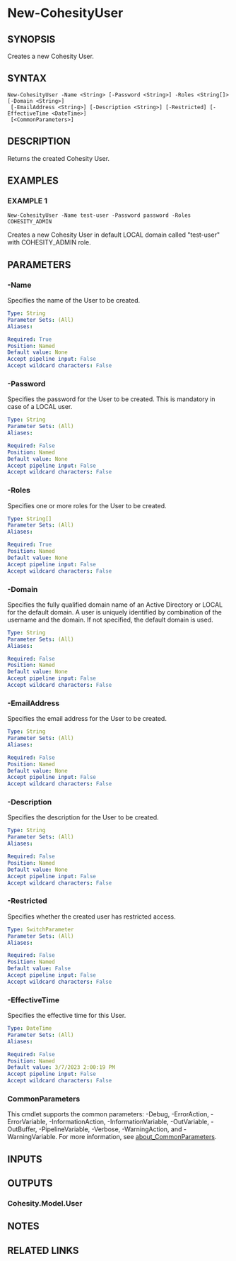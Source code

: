 # New-CohesityUser

## SYNOPSIS
Creates a new Cohesity User.

## SYNTAX

```
New-CohesityUser -Name <String> [-Password <String>] -Roles <String[]> [-Domain <String>]
 [-EmailAddress <String>] [-Description <String>] [-Restricted] [-EffectiveTime <DateTime>]
 [<CommonParameters>]
```

## DESCRIPTION
Returns the created Cohesity User.

## EXAMPLES

### EXAMPLE 1
```
New-CohesityUser -Name test-user -Password password -Roles COHESITY_ADMIN
```

Creates a new Cohesity User in default LOCAL domain called "test-user" with COHESITY_ADMIN role.

## PARAMETERS

### -Name
Specifies the name of the User to be created.

```yaml
Type: String
Parameter Sets: (All)
Aliases:

Required: True
Position: Named
Default value: None
Accept pipeline input: False
Accept wildcard characters: False
```

### -Password
Specifies the password for the User to be created.
This is mandatory in case of a LOCAL user.

```yaml
Type: String
Parameter Sets: (All)
Aliases:

Required: False
Position: Named
Default value: None
Accept pipeline input: False
Accept wildcard characters: False
```

### -Roles
Specifies one or more roles for the User to be created.

```yaml
Type: String[]
Parameter Sets: (All)
Aliases:

Required: True
Position: Named
Default value: None
Accept pipeline input: False
Accept wildcard characters: False
```

### -Domain
Specifies the fully qualified domain name of an Active Directory or LOCAL for the default domain.
A user is uniquely identified by combination of the username and the domain.
If not specified, the default domain is used.

```yaml
Type: String
Parameter Sets: (All)
Aliases:

Required: False
Position: Named
Default value: None
Accept pipeline input: False
Accept wildcard characters: False
```

### -EmailAddress
Specifies the email address for the User to be created.

```yaml
Type: String
Parameter Sets: (All)
Aliases:

Required: False
Position: Named
Default value: None
Accept pipeline input: False
Accept wildcard characters: False
```

### -Description
Specifies the description for the User to be created.

```yaml
Type: String
Parameter Sets: (All)
Aliases:

Required: False
Position: Named
Default value: None
Accept pipeline input: False
Accept wildcard characters: False
```

### -Restricted
Specifies whether the created user has restricted access.

```yaml
Type: SwitchParameter
Parameter Sets: (All)
Aliases:

Required: False
Position: Named
Default value: False
Accept pipeline input: False
Accept wildcard characters: False
```

### -EffectiveTime
Specifies the effective time for this User.

```yaml
Type: DateTime
Parameter Sets: (All)
Aliases:

Required: False
Position: Named
Default value: 3/7/2023 2:00:19 PM
Accept pipeline input: False
Accept wildcard characters: False
```

### CommonParameters
This cmdlet supports the common parameters: -Debug, -ErrorAction, -ErrorVariable, -InformationAction, -InformationVariable, -OutVariable, -OutBuffer, -PipelineVariable, -Verbose, -WarningAction, and -WarningVariable. For more information, see [about_CommonParameters](http://go.microsoft.com/fwlink/?LinkID=113216).

## INPUTS

## OUTPUTS

### Cohesity.Model.User
## NOTES

## RELATED LINKS
